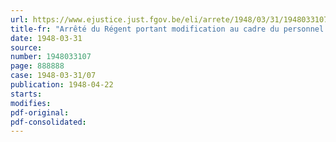 ```yaml
---
url: https://www.ejustice.just.fgov.be/eli/arrete/1948/03/31/1948033107/justel
title-fr: "Arrêté du Régent portant modification au cadre du personnel de maîtrise, gens de métier et de service du Ministère des Travaux publics"
date: 1948-03-31
source:
number: 1948033107
page: 888888
case: 1948-03-31/07
publication: 1948-04-22
starts:
modifies:
pdf-original:
pdf-consolidated:
---
```


